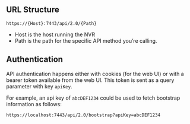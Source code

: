 ## URL Structure

`https://{Host}:7443/api/2.0/{Path}`
* Host is the host running the NVR
* Path is the path for the specific API method you’re calling.

## Authentication

API authentication happens either with cookies (for the web UI) or with a bearer token available from the web UI.  This token is sent as a query parameter with key `apiKey`.

For example, an api key of `abcDEF1234` could be used to fetch bootstrap information as follows:

`https://localhost:7443/api/2.0/bootstrap?apiKey=abcDEF1234`




